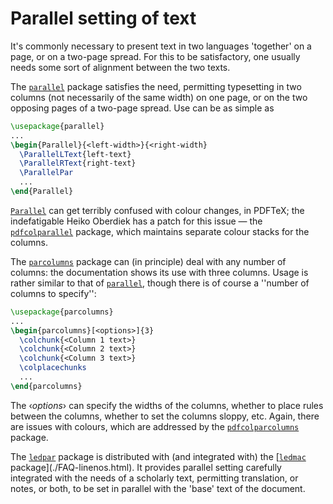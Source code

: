 # Parallel setting of text

It's commonly necessary to present text in two languages 'together' on a
page, or on a two-page spread.  For this to be satisfactory, one usually
needs some sort of alignment between the two texts.

The [`parallel`](http://ctan.org/pkg/parallel) package satisfies the need, permitting
typesetting in two columns (not necessarily of the same width) on one
page, or on the two opposing pages of a two-page spread.  Use can be
as simple as
```latex
\usepackage{parallel}
...
\begin{Parallel}{<left-width>}{<right-width}
  \ParallelLText{left-text}
  \ParallelRText{right-text}
  \ParallelPar
  ...
\end{Parallel}
```
[`Parallel`](http://ctan.org/pkg/Parallel) can get terribly confused with colour changes, in
PDFTeX; the indefatigable Heiko Oberdiek has a patch for this
issue&nbsp;&mdash; the [`pdfcolparallel`](http://ctan.org/pkg/pdfcolparallel) package, which maintains
separate colour stacks for the columns.

The [`parcolumns`](http://ctan.org/pkg/parcolumns) package can (in principle) deal with any
number of columns: the documentation shows its use with three
columns.  Usage is rather similar to that of [`parallel`](http://ctan.org/pkg/parallel),
though there is of course a ''number of columns to specify'':
```latex
\usepackage{parcolumns}
...
\begin{parcolumns}[<options>]{3}
  \colchunk{<Column 1 text>}
  \colchunk{<Column 2 text>}
  \colchunk{<Column 3 text>}
  \colplacechunks
  ...
\end{parcolumns}
```
The &lsaquo;_options_&rsaquo; can specify the widths of the columns, whether to
place rules between the columns, whether to set the columns sloppy,
etc.  Again, there are issues with colours, which are addressed by the
[`pdfcolparcolumns`](http://ctan.org/pkg/pdfcolparcolumns) package.

The [`ledpar`](http://ctan.org/pkg/ledpar) package is distributed with (and integrated with)
the [[`ledmac`](http://ctan.org/pkg/ledmac) package](./FAQ-linenos.html).  It provides parallel
setting carefully integrated with the needs of a scholarly text,
permitting translation, or notes, or both, to be set in parallel with
the 'base' text of the document.

